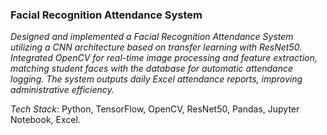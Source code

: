 ### Facial Recognition Attendance System 

*Designed and implemented a Facial Recognition Attendance System utilizing a CNN architecture based on transfer learning with ResNet50. Integrated OpenCV for real-time image processing and feature extraction, matching student faces with the database for automatic attendance logging. The system outputs daily Excel attendance reports, improving administrative efficiency.*

*Tech Stack:* Python, TensorFlow, OpenCV, ResNet50, Pandas, Jupyter Notebook, Excel.  

